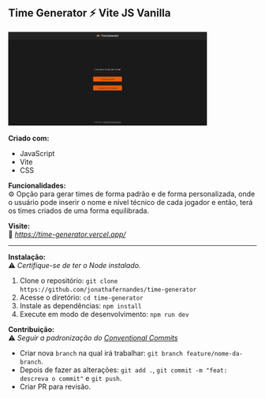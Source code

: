 ## Time Generator ⚡ Vite JS Vanilla

<img src="./public/images/screenshot-01.png" alt="" width="80%">

**Criado com:**
- JavaScript
- Vite
- CSS

**Funcionalidades:**
<br>
⚙️ Opção para gerar times de forma padrão e de forma personalizada, onde o usuário pode inserir o nome e nível técnico de cada jogador e então, terá os times criados de uma forma equilibrada.

**Visite:**
<br>
🔗 _https://time-generator.vercel.app/_

---

**Instalação:**
<br>
⚠️ *Certifique-se de ter o Node instalado.*

1. Clone o repositório: `git clone https://github.com/jonathafernandes/time-generator`
2. Acesse o diretório: `cd time-generator`
3. Instale as dependências: `npm install`
4. Execute em modo de desenvolvimento: `npm run dev`

**Contribuição:**
<br>
⚠️ _Seguir a padronização do [Conventional Commits](https://www.conventionalcommits.org/en/v1.0.0/)_
- Criar nova `branch` na qual irá trabalhar: `git branch feature/nome-da-branch`.
- Depois de fazer as alterações: `git add .`, `git commit -m "feat: descreva o commit"` e `git push`.
- Criar PR para revisão.

